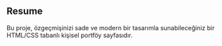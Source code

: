 ## Resume  
Bu proje, özgeçmişinizi sade ve modern bir tasarımla sunabileceğiniz bir HTML/CSS tabanlı kişisel portföy sayfasıdır.
